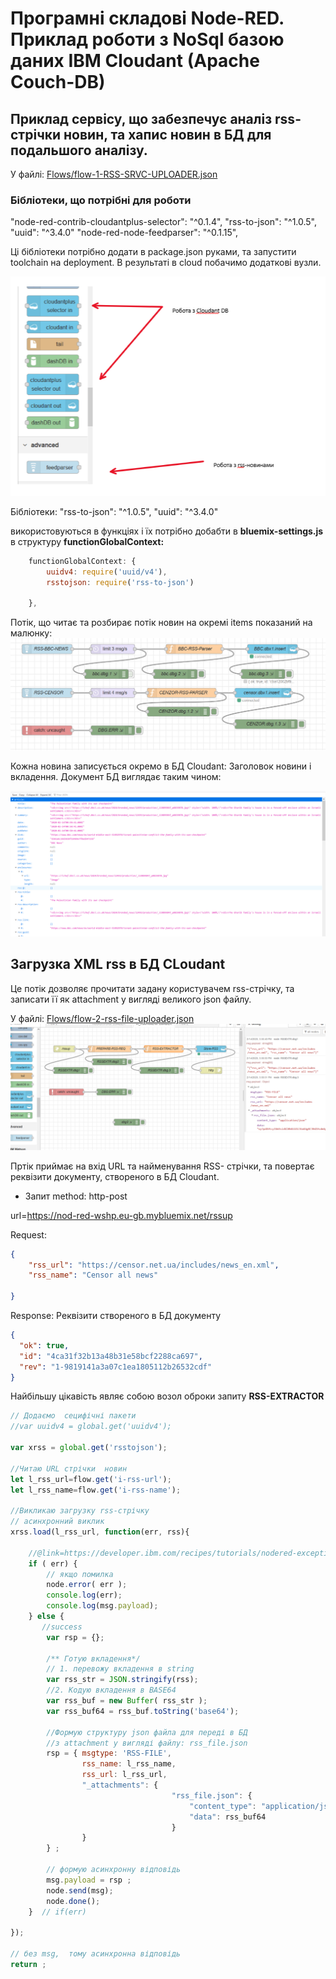# Програмні складові Node-RED. Приклад роботи з NoSql  базою даних IBM Cloudant (Apache Couch-DB)

## Приклад сервісу, що забезпечує аналіз rss-стрічки новин, та хапис новин в БД для подальшого аналізу.

У файлі: [Flows/flow-1-RSS-SRVC-UPLOADER.json ](Flows/flow-1-RSS-SRVC-UPLOADER.json)


### Бібліотеки, що потрібні для роботи

"node-red-contrib-cloudantplus-selector": "^0.1.4",
"rss-to-json": "^1.0.5",
"uuid": "^3.4.0"
"node-red-node-feedparser": "^0.1.15",

Ці бібліотеки потрібно додати в package.json руками, та запустити toolchain на deployment. В результаті в cloud  побачимо додаткові вузли.

<kbd><img src="doc/pic-1.png"></kbd>

Бібліотеки:
"rss-to-json": "^1.0.5",
"uuid": "^3.4.0"

використовуються в функціях і їх потрібно добабти в **bluemix-settings.js** в структуру  **functionGlobalContext:**

```js
    functionGlobalContext: { 
        uuidv4: require('uuid/v4'),
        rsstojson: require('rss-to-json')

    },
```

Потік, що читає та розбирає потік новин на окремі items показаний на малюнку:
 <kbd><img src="doc/pic-2.png"></kbd>

Кожна новина записується окремо в БД  Cloudant: Заголовок новини і вкладення. Документ БД  виглядає таким чином:

<kbd><img src="doc/pic-3.png"></kbd>

## Загрузка XML rss  в БД CLoudant

Це потік дозволяє прочитати задану користувачем rss-стрічку, та записати її як attachment у вигляді великого json файлу.

У файлі: [Flows/flow-2-rss-file-uploader.json](Flows/flow-2-rss-file-uploader.json)
<kbd><img src="doc/pic-4.png"></kbd>

Пртік приймає на вхід URL  та найменування RSS-  стрічки, та повертає реквізити документу, створеного в БД Cloudant.


- Запит
method: http-post

url=https://nod-red-wshp.eu-gb.mybluemix.net/rssup

Request:
```json
{ 
    "rss_url": "https://censor.net.ua/includes/news_en.xml",
    "rss_name": "Censor all news"

}
```


Response:
Реквізити створеного в БД документу

```json
{
  "ok": true,
  "id": "4ca31f32b13a48b31e58bcf2288ca697",
  "rev": "1-9819141a3a07c1ea1805112b26532cdf"
}

```

Найбільшу цікавість являє собою возол оброки запиту **RSS-EXTRACTOR**

```js
// Додаємо  сецифічні пакети
//var uuidv4 = global.get('uuidv4');

var xrss = global.get('rsstojson');

//Читаю URL стрічки  новин
let l_rss_url=flow.get('i-rss-url');
let l_rss_name=flow.get('i-rss-name');

//Викликаю загрузку rss-стрічку
// асинхронний виклик
xrss.load(l_rss_url, function(err, rss){
    
    //@link=https://developer.ibm.com/recipes/tutorials/nodered-exception-handling-framework/
    if ( err) {
        // якщо помилка
        node.error( err );
        console.log(err);
        console.log(msg.payload);
    } else {
       //success    
        var rsp = {};
    
        /** Готую вкладення*/
        // 1. перевожу вкладення в string
        var rss_str = JSON.stringify(rss);
        //2. Кодую вкладення в BASE64
        var rss_buf = new Buffer( rss_str );
        var rss_buf64 = rss_buf.toString('base64');
       
        //Формую структуру json файла для переді в БД
        //з attachment у вигляді файлу: rss_file.json 
        rsp = { msgtype: 'RSS-FILE', 
                rss_name: l_rss_name, 
                rss_url: l_rss_url,
                "_attachments": {
                                    "rss_file.json": {
                                        "content_type": "application/json",
                                        "data": rss_buf64
                                    }
                }
        } ;
    
        // формую асинхронну відповідь
        msg.payload = rsp ;
        node.send(msg); 
        node.done();
    }  // if(err)
    
});

// без msg,  тому асинхронна відповідь
return ;

```

